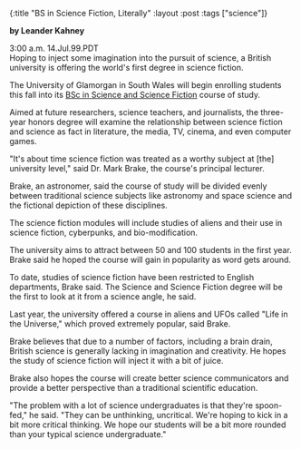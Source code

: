 {:title "BS in Science Fiction, Literally"
:layout :post
:tags  ["science"]}

**by Leander Kahney**  
  
3:00 a.m. 14.Jul.99.PDT  
Hoping to inject some imagination into the pursuit of science, a British
university is offering the world's first degree in science fiction.

The University of Glamorgan in South Wales will begin enrolling students this
fall into its [BSc in Science and Science Fiction](http://www.glam.ac.uk/ScienceFiction/) course of study.

Aimed at future researchers, science teachers, and journalists, the three-year
honors degree will examine the relationship between science fiction and
science as fact in literature, the media, TV, cinema, and even computer games.

"It's about time science fiction was treated as a worthy subject at [the]
university level," said Dr. Mark Brake, the course's principal lecturer.

Brake, an astronomer, said the course of study will be divided evenly between
traditional science subjects like astronomy and space science and the
fictional depiction of these disciplines.

The science fiction modules will include studies of aliens and their use in
science fiction, cyberpunks, and bio-modification.

The university aims to attract between 50 and 100 students in the first year.
Brake said he hoped the course will gain in popularity as word gets around.

To date, studies of science fiction have been restricted to English
departments, Brake said. The Science and Science Fiction degree will be the
first to look at it from a science angle, he said.

Last year, the university offered a course in aliens and UFOs called "Life in
the Universe," which proved extremely popular, said Brake.

Brake believes that due to a number of factors, including a brain drain,
British science is generally lacking in imagination and creativity. He hopes
the study of science fiction will inject it with a bit of juice.

Brake also hopes the course will create better science communicators and
provide a better perspective than a traditional scientific education.

"The problem with a lot of science undergraduates is that they're spoon-fed," he said. "They can be unthinking, uncritical. We're hoping to kick in
a bit more critical thinking. We hope our students will be a bit more rounded
than your typical science undergraduate."

